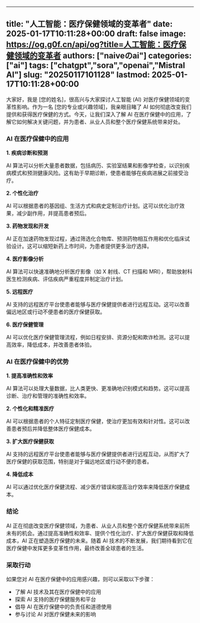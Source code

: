 
---
title: "人工智能：医疗保健领域的变革者"
date: 2025-01-17T10:11:28+00:00
draft: false
image: https://og.g0f.cn/api/og?title=人工智能：医疗保健领域的变革者
authors: ["naiveのai"]
categories: ["ai"]
tags: ["chatgpt","sora","openai","Mistral AI"]
slug: "20250117101128"
lastmod: 2025-01-17T10:11:28+00:00
---
大家好，我是 [您的姓名]，很高兴与大家探讨人工智能 (AI) 对医疗保健领域的变革性影响。作为一名 [您的专业或兴趣领域]，我亲眼目睹了 AI 如何彻底改变我们提供和获得医疗保健的方式。今天，让我们深入了解 AI 在医疗保健中的应用，了解它如何解决关键问题，并为患者、从业人员和整个医疗保健系统带来好处。

### AI 在医疗保健中的应用

**1. 疾病诊断和预测**

AI 算法可以分析大量患者数据，包括病历、实验室结果和影像学检查，以识别疾病模式和预测健康风险。这有助于早期诊断，使患者能够在疾病进展之前接受治疗。

**2. 个性化治疗**

AI 可以根据患者的基因组、生活方式和病史定制治疗计划。这可以优化治疗效果，减少副作用，并提高患者预后。

**3. 药物发现和开发**

AI 正在加速药物发现过程，通过筛选化合物库、预测药物相互作用和优化临床试验设计。这可以缩短新药上市时间，为患者提供更多治疗选择。

**4. 医疗影像分析**

AI 算法可以快速准确地分析医疗影像（如 X 射线、CT 扫描和 MRI），帮助放射科医生检测疾病、评估疾病严重程度并制定治疗计划。

**5. 远程医疗**

AI 支持的远程医疗平台使患者能够与医疗保健提供者进行远程互动。这可以改善偏远地区或行动不便患者的医疗保健获取。

**6. 医疗保健管理**

AI 可以优化医疗保健管理流程，例如日程安排、资源分配和欺诈检测。这可以提高效率，降低成本，并改善患者体验。

### AI 在医疗保健中的优势

**1. 提高准确性和效率**

AI 算法可以处理大量数据，比人类更快、更准确地识别模式和趋势。这可以提高诊断、治疗和管理的准确性和效率。

**2. 个性化和精准医疗**

AI 可以根据患者的个人特征定制医疗保健，使治疗更加有效和针对性。这可以改善患者预后并降低整体医疗保健成本。

**3. 扩大医疗保健获取**

AI 支持的远程医疗平台使患者能够与医疗保健提供者进行远程互动，从而扩大了医疗保健的获取范围，特别是对于偏远地区或行动不便的患者。

**4. 降低成本**

AI 可以通过优化医疗保健流程、减少医疗错误和提高治疗效率来降低医疗保健成本。

### 结论

AI 正在彻底改变医疗保健领域，为患者、从业人员和整个医疗保健系统带来前所未有的机会。通过提高准确性和效率、提供个性化治疗、扩大医疗保健获取和降低成本，AI 正在塑造医疗保健的未来。随着 AI 技术的不断发展，我们期待看到它在医疗保健中发挥更多变革性作用，最终改善全球患者的生活。

### 采取行动

如果您对 AI 在医疗保健中的应用感兴趣，则可以采取以下步骤：

- 了解 AI 技术及其在医疗保健中的应用
- 探索 AI 支持的医疗保健服务和平台
- 倡导 AI 在医疗保健中的负责任和道德使用
- 参与讨论 AI 对医疗保健未来的影响